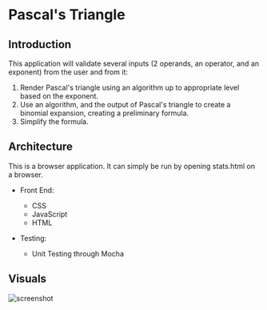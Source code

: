 # Pascal's Triangle

## Introduction
This application will validate several inputs (2 operands, an operator, and an exponent) from the user and from it:

1. Render Pascal's triangle using an algorithm up to appropriate level based on the exponent.
2. Use an algorithm, and the output of Pascal's triangle to create a binomial expansion, creating a preliminary formula.
3. Simplify the formula.

## Architecture

This is a browser application. It can simply be run by opening stats.html on a browser.

* Front End:
    * CSS
    * JavaScript
    * HTML

* Testing:
    * Unit Testing through Mocha

## Visuals

![screenshot](https://github.com/achongsBiz/readme-files/blob/master/stats-calculator/pascals1.PNG)